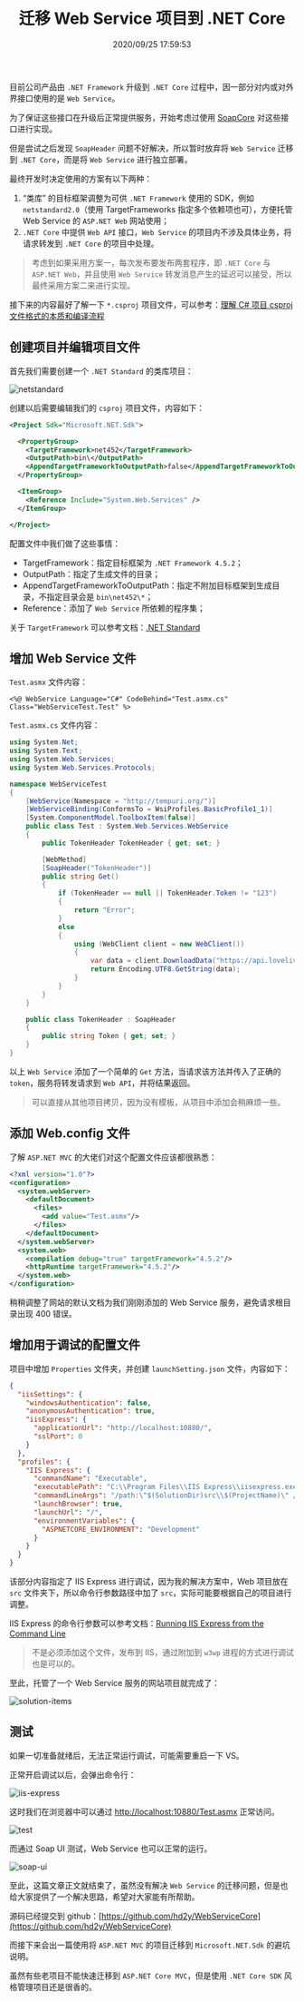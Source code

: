 ﻿---
title: "迁移 Web Service 项目到 .NET Core"
date: "2020/09/25 17:59:53"
updated: "2020/09/25 18:27:57"
permalink: "dotnet-core-migration-web-service/"
tags:
 - WebService
 - WebApi
categories:
 - [开发, C#, "ASP.NET Core"]
---

目前公司产品由 `.NET Framework` 升级到 `.NET Core` 过程中，因一部分对内或对外界接口使用的是 `Web Service`。

为了保证这些接口在升级后正常提供服务，开始考虑过使用 [SoapCore](https://github.com/DigDes/SoapCore) 对这些接口进行实现。

但是尝试之后发现 `SoapHeader` 问题不好解决，所以暂时放弃将 `Web Service` 迁移到 `.NET Core`，而是将 `Web Service` 进行独立部署。

最终开发时决定使用的方案有以下两种：
1. “类库” 的目标框架调整为可供 `.NET Framework` 使用的 SDK，例如 `netstandard2.0`（使用 TargetFrameworks 指定多个依赖项也可），方便托管 Web Service 的 `ASP.NET Web` 网站使用；
2. `.NET Core` 中提供 `Web API` 接口，`Web Service` 的项目内不涉及具体业务，将请求转发到 `.NET Core` 的项目中处理。

> 考虑到如果采用方案一，每次发布要发布两套程序，即 `.NET Core` 与 `ASP.NET Web`，并且使用 `Web Service` 转发消息产生的延迟可以接受，所以最终采用方案二来进行实现。

接下来的内容最好了解一下 `*.csproj` 项目文件，可以参考：[理解 C# 项目 csproj 文件格式的本质和编译流程](https://blog.walterlv.com/post/understand-the-csproj.html)

## 创建项目并编辑项目文件

首先我们需要创建一个 `.NET Standard` 的类库项目：

![netstandard](https://hd2y.oss-cn-beijing.aliyuncs.com/netstandard-211e1250f9f7456194ff6f3c7684e769.png)

创建以后需要编辑我们的 `csproj` 项目文件，内容如下：

```xml
<Project Sdk="Microsoft.NET.Sdk">

  <PropertyGroup>
    <TargetFramework>net452</TargetFramework>
    <OutputPath>bin\</OutputPath>
    <AppendTargetFrameworkToOutputPath>false</AppendTargetFrameworkToOutputPath>
  </PropertyGroup>

  <ItemGroup>
    <Reference Include="System.Web.Services" />
  </ItemGroup>

</Project>
```

配置文件中我们做了这些事情：
+ TargetFramework：指定目标框架为 `.NET Framework 4.5.2`；
+ OutputPath：指定了生成文件的目录；
+ AppendTargetFrameworkToOutputPath：指定不附加目标框架到生成目录，不指定目录会是 `bin\net452\*`；
+ Reference：添加了 `Web Service` 所依赖的程序集；

关于 `TargetFramework` 可以参考文档：[.NET Standard](https://docs.microsoft.com/en-us/dotnet/standard/net-standard)

## 增加 Web Service 文件

`Test.asmx` 文件内容：

```cshtml
<%@ WebService Language="C#" CodeBehind="Test.asmx.cs" Class="WebServiceTest.Test" %>
```

`Test.asmx.cs` 文件内容：

```csharp
using System.Net;
using System.Text;
using System.Web.Services;
using System.Web.Services.Protocols;

namespace WebServiceTest
{
    [WebService(Namespace = "http://tempuri.org/")]
    [WebServiceBinding(ConformsTo = WsiProfiles.BasicProfile1_1)]
    [System.ComponentModel.ToolboxItem(false)]
    public class Test : System.Web.Services.WebService
    {
        public TokenHeader TokenHeader { get; set; }

        [WebMethod]
        [SoapHeader("TokenHeader")]
        public string Get()
        {
            if (TokenHeader == null || TokenHeader.Token != "123")
            {
                return "Error";
            }
            else
            {
                using (WebClient client = new WebClient())
                {
                    var data = client.DownloadData("https://api.lovelive.tools/api/SweetNothings");
                    return Encoding.UTF8.GetString(data);
                }
            }
        }
    }

    public class TokenHeader : SoapHeader
    {
        public string Token { get; set; }
    }
}
```

以上 `Web Service` 添加了一个简单的 `Get` 方法，当请求该方法并传入了正确的 `token`，服务将转发请求到 `Web API`，并将结果返回。

> 可以直接从其他项目拷贝，因为没有模板，从项目中添加会稍麻烦一些。

## 添加 Web.config 文件

了解 `ASP.NET MVC` 的大佬们对这个配置文件应该都很熟悉：

```xml
<?xml version="1.0"?>
<configuration>
  <system.webServer>
    <defaultDocument>
      <files>
        <add value="Test.asmx"/>
      </files>
    </defaultDocument>
  </system.webServer>
  <system.web>
    <compilation debug="true" targetFramework="4.5.2"/>
    <httpRuntime targetFramework="4.5.2"/>
  </system.web>
</configuration>
```

稍稍调整了网站的默认文档为我们刚刚添加的 Web Service 服务，避免请求根目录出现 400 错误。

## 增加用于调试的配置文件

项目中增加 `Properties` 文件夹，并创建 `launchSetting.json` 文件，内容如下：

```json
{
  "iisSettings": {
    "windowsAuthentication": false,
    "anonymousAuthentication": true,
    "iisExpress": {
      "applicationUrl": "http://localhost:10880/",
      "sslPort": 0
    }
  },
  "profiles": {
    "IIS Express": {
      "commandName": "Executable",
      "executablePath": "C:\\Program Files\\IIS Express\\iisexpress.exe",
      "commandLineArgs": "/path:\"$(SolutionDir)src\\$(ProjectName)\" /port:10880",
      "launchBrowser": true,
      "launchUrl": "/",
      "environmentVariables": {
        "ASPNETCORE_ENVIRONMENT": "Development"
      }
    }
  }
}
```

该部分内容指定了 IIS Express 进行调试，因为我的解决方案中，Web 项目放在 `src` 文件夹下，所以命令行参数路径中加了 `src`，实际可能要根据自己的项目进行调整。

IIS Express 的命令行参数可以参考文档：[Running IIS Express from the Command Line](https://docs.microsoft.com/en-us/iis/extensions/using-iis-express/running-iis-express-from-the-command-line)

> 不是必须添加这个文件，发布到 IIS，通过附加到 `w3wp` 进程的方式进行调试也是可以的。

至此，托管了一个 Web Service 服务的网站项目就完成了：

![solution-items](https://hd2y.oss-cn-beijing.aliyuncs.com/solution-items-905d0428d1b14d7f98a99d5d43b09bb2.png)

## 测试

如果一切准备就绪后，无法正常运行调试，可能需要重启一下 VS。

正常开启调试以后，会弹出命令行：

![iis-express](https://hd2y.oss-cn-beijing.aliyuncs.com/iis-express-229bc369e24f47f5b2e990f32793b808.png)

这时我们在浏览器中可以通过 [http://localhost:10880/Test.asmx](http://localhost:10880/Test.asmx) 正常访问。

![test](https://hd2y.oss-cn-beijing.aliyuncs.com/test-f3ad79be66bd4bfd9e9cbf15bfb13cfe.png)

而通过 Soap UI 测试，Web Service 也可以正常的运行。

![soap-ui](https://hd2y.oss-cn-beijing.aliyuncs.com/soap-ui-b855026d5e19427eb81961e59449ec25.png)

至此，这篇文章正文就结束了，虽然没有解决 `Web Service` 的迁移问题，但是也给大家提供了一个解决思路，希望对大家能有所帮助。

源码已经提交到 github：[https://github.com/hd2y/WebServiceCore](https://github.com/hd2y/WebServiceCore)

而接下来会出一篇使用将 `ASP.NET MVC` 的项目迁移到 `Microsoft.NET.Sdk` 的避坑说明。

虽然有些老项目不能快速迁移到 `ASP.NET Core MVC`，但是使用 `.NET Core SDK` 风格管理项目还是很香的。
